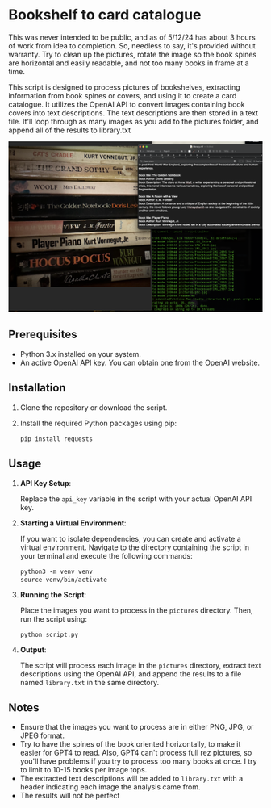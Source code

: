 # Bookshelf to card catalogue

This was never intended to be public, and as of 5/12/24 has about 3 hours of work from idea to completion. So, needless to say, it's provided without warranty. Try to clean up the pictures, rotate the image so the book spines are horizontal and easily readable, and not too many books in frame at a time. 

This script is designed to process pictures of bookshelves, extracting information from book spines or covers, and using it to create a card catalogue. It utilizes the OpenAI API to convert images containing book covers into text descriptions. The text descriptions are then stored in a text file. It'll loop through as many images as you add to the pictures folder, and append all of the results to library.txt

![a screenshot of the tool in use](./example.png)

## Prerequisites

- Python 3.x installed on your system.
- An active OpenAI API key. You can obtain one from the OpenAI website.

## Installation

1. Clone the repository or download the script.
2. Install the required Python packages using pip:

    ```
    pip install requests
    ```

## Usage

1. **API Key Setup**:
   
    Replace the `api_key` variable in the script with your actual OpenAI API key.

2. **Starting a Virtual Environment**:
   
    If you want to isolate dependencies, you can create and activate a virtual environment. Navigate to the directory containing the script in your terminal and execute the following commands:

    ```
    python3 -m venv venv
    source venv/bin/activate
    ```

3. **Running the Script**:
   
    Place the images you want to process in the  `pictures` directory.  Then, run the script using:

    ```
    python script.py
    ```

4. **Output**:
   
    The script will process each image in the `pictures` directory, extract text descriptions using the OpenAI API, and append the results to a file named `library.txt` in the same directory.

## Notes

- Ensure that the images you want to process are in either PNG, JPG, or JPEG format.
- Try to have the spines of the book oriented horizontally, to make it easier for GPT4 to read. Also, GPT4 can't process full rez pictures, so you'll have problems if you try to process too many books at once. I try to limit to 10-15 books per image tops.
- The extracted text descriptions will be added to `library.txt` with a header indicating  each image the analysis came from.
- The results will not be perfect

